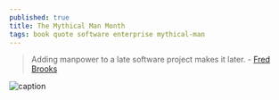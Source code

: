 ```yaml
---
published: true
title: The Mythical Man Month
tags: book quote software enterprise mythical-man
---
```

> Adding manpower to a late software project makes it later. - [Fred Brooks](https://en.wikipedia.org/wiki/The_Mythical_Man-Month)

![caption](https://upload.wikimedia.org/wikipedia/en/f/fd/Mythical_man-month_%28book_cover%29.jpg)